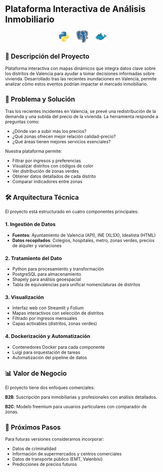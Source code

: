 # Plataforma Interactiva de Análisis Inmobiliario

<div align="center">
  <img src="https://raw.githubusercontent.com/devicons/devicon/master/icons/python/python-original.svg" height="40" alt="python" />
  <img width="12" />
  <img src="https://raw.githubusercontent.com/devicons/devicon/master/icons/postgresql/postgresql-original.svg" height="40" alt="postgresql" />
  <img width="12" />
  <img src="https://raw.githubusercontent.com/devicons/devicon/master/icons/docker/docker-original.svg" height="40" alt="docker" />
</div>

## 📌 Descripción del Proyecto

Plataforma interactiva con mapas dinámicos que integra datos clave sobre los distritos de Valencia para ayudar a tomar decisiones informadas sobre vivienda. Desarrollado tras las recientes inundaciones en Valencia, permite analizar cómo estos eventos podrían impactar el mercado inmobiliario.

## 🎯 Problema y Solución

Tras los recientes incidentes en Valencia, se prevé una redistribución de la demanda y una subida del precio de la vivienda. La herramienta responde a preguntas como:
- ¿Dónde van a subir más los precios?
- ¿Qué zonas ofrecen mejor relación calidad-precio?
- ¿Qué áreas tienen mejores servicios esenciales?

Nuestra plataforma permite:
- Filtrar por ingresos y preferencias
- Visualizar distritos con códigos de color
- Ver distribución de zonas verdes
- Obtener datos detallados de cada distrito
- Comparar indicadores entre zonas

## 🛠️ Arquitectura Técnica

El proyecto está estructurado en cuatro componentes principales:

### 1. Ingestión de Datos
- **Fuentes**: Ayuntamiento de Valencia (API), INE (XLSX), Idealista (HTML)
- **Datos recopilados**: Colegios, hospitales, metro, zonas verdes, precios de alquiler y variaciones

### 2. Tratamiento del Dato
- Python para procesamiento y transformación
- PostgreSQL para almacenamiento
- Shapely para análisis geoespacial
- Tabla de equivalencias para unificar nomenclaturas de distritos

### 3. Visualización
- Interfaz web con Streamlit y Folium
- Mapas interactivos con selección de distritos
- Filtrado por ingresos mensuales
- Capas activables (distritos, zonas verdes)

### 4. Dockerización y Automatización
- Contenedores Docker para cada componente
- Luigi para orquestación de tareas
- Automatización del pipeline de datos

## 📊 Valor de Negocio

El proyecto tiene dos enfoques comerciales:

**B2B**: Suscripción para inmobiliarias y profesionales con análisis detallados.

**B2C**: Modelo freemium para usuarios particulares con comparador de zonas.

## 🚀 Próximos Pasos

Para futuras versiones consideramos incorporar:
- Datos de criminalidad
- Información de supermercados y centros comerciales
- Datos de transporte público (EMT, Valenbisi)
- Predicciones de precios futuros
